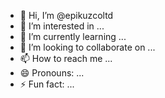 - 👋 Hi, I’m @epikuzcoltd
- 👀 I’m interested in ...
- 🌱 I’m currently learning ...
- 💞️ I’m looking to collaborate on ...
- 📫 How to reach me ...
- 😄 Pronouns: ...
- ⚡ Fun fact: ...

<!---
epikuzcoltd/epikuzcoltd is a ✨ special ✨ repository because its `README.md` (this file) appears on your GitHub profile.
You can click the Preview link to take a look at your changes.
--->
